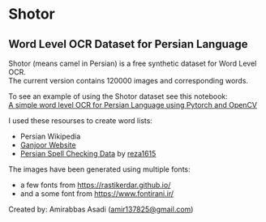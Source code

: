 # Shotor
## Word Level OCR Dataset for Persian Language

Shotor (means camel in Persian) is a free synthetic dataset for Word Level OCR.    
The current version contains 120000 images and corresponding words.  

To see an example of using the Shotor dataset see this notebook:  
[A simple word level OCR for Persian Language using Pytorch and OpenCV](https://github.com/amirabbasasadi/PersianOCR)  


I used these resourses to create word lists:  
- Persian Wikipedia
- [Ganjoor Website](https://ganjoor.net/)
- [Persian Spell Checking Data](https://github.com/reza1615/Persian-Spell-checker) by [reza1615](https://github.com/reza1615)

The images have been generated using multiple fonts:
- a few fonts from https://rastikerdar.github.io/
- and a some font from https://www.fontirani.ir/  

Created by: Amirabbas Asadi (amir137825@gmail.com)
